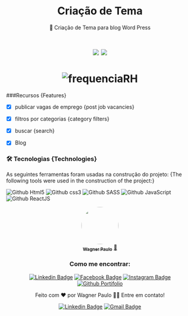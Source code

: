 
<h1 align="center">Criação de Tema</h1>


<p align="center">🚀 Criação de Tema para blog Word Press</p>

<h1 align="center">
<img src="https://img.shields.io/static/v1?label=BLOG&message=WordPress&color=3498db&style=for-the-badge&logo="/>
<img src="https://img.shields.io/static/v1?label=Status&message=Completo&color=2ecc71&style=for-the-badge&logo="/>
</h1>

<h1 align="center">
  <img alt="frequenciaRH" title="frequenciaRH" src="https://frequenciarh.com.br/wp-content/themes/dpc/img/share.jpg" />
</h1>


###Recursos {Features}

- [x] publicar vagas de emprego {post job vacancies}
- [x] filtros por categorias {category filters}
- [x] buscar {search}
- [x] Blog 


### 🛠 Tecnologias {Technologies}

As seguintes ferramentas foram usadas na construção do projeto: {The following tools were used in the construction of the project:}

![Github Html5](https://img.shields.io/badge/HTML5-E34F26?style=for-the-badge&logo=html5&logoColor=white)
![Github css3](https://img.shields.io/badge/CSS3-1572B6?style=for-the-badge&logo=css3&logoColor=white)
![Github SASS](https://img.shields.io/badge/bootstrap-7952B3?style=for-the-badge&logo=Bootstrap&logoColor=white)
![Github JavaScript](https://img.shields.io/badge/JavaScript-F7DF1E?style=for-the-badge&logo=javascript&logoColor=black)
![Github ReactJS](https://img.shields.io/badge/wordpress-30336b?style=for-the-badge&logo=WordPress&logoColor=white)







<div align="center">
    <a href="https://wpsgames.com.br/sites/reactjs/portfolio/">
 <img style="border-radius: 50%;" src="https://avatars.githubusercontent.com/u/17181784?s=400&u=505248f302e93efddf0f928a3e3e744829351b8a&v=4" width="100px;" alt=""/>
 <br />
 <sub><b>Wagner Paulo</b></sub></a> <a href="https://wpsgames.com.br/sites/reactjs/portfolio/" title="Dev">🚀</a>



### Como me encontrar:

[![Linkedin Badge](https://img.shields.io/badge/LinkedIn-0077B5?style=for-the-badge&logo=linkedin&logoColor=white&link=https://www.linkedin.com/in/wagner-silva-6a163555/)](https://www.linkedin.com/in/wagner-silva-6a163555/)
[![Facebook Badge](https://img.shields.io/badge/Facebook-1877F2?style=for-the-badge&logo=facebook&logoColor=white&link=)](https://www.facebook.com/wagstalos/)
[![Instagram Badge](https://img.shields.io/badge/Instagram-E4405F?style=for-the-badge&logo=instagram&logoColor=white&link=https://www.instagram.com/wagner.paulo89/)](https://www.instagram.com/wagner.paulo89/)
[![Github Portifolio](https://img.shields.io/badge/Portfolio-{feca57}?style=for-the-badge&logo={Portifolio}&logoColor=white&link=http://portfolio.wpsgames.com.br/)](http://portfolio.wpsgames.com.br/)

Feito com ❤️ por Wagner Paulo 👋🏽 
Entre em contato!

 [![Linkedin Badge](https://img.shields.io/badge/-Wagner-blue?style=flat-square&logo=Linkedin&logoColor=white&link=https://www.linkedin.com/in/tgmarinho/)](https://www.linkedin.com/in/wagner-silva-6a163555/) 
[![Gmail Badge](https://img.shields.io/badge/-wagstalos@gmail.com-c14438?style=flat-square&logo=Gmail&logoColor=white&link=mailto:wagstalos@gmail.com)](mailto:wagstalos@gmail.com)
</div>


